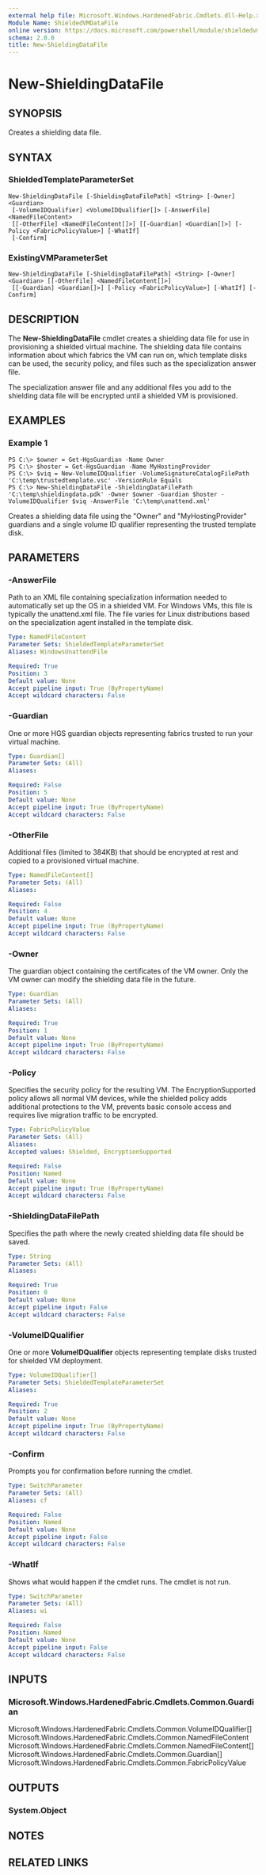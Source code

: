 ```yaml
---
external help file: Microsoft.Windows.HardenedFabric.Cmdlets.dll-Help.xml
Module Name: ShieldedVMDataFile
online version: https://docs.microsoft.com/powershell/module/shieldedvmdatafile/new-shieldingdatafile?view=windowsserver2016-ps&wt.mc_id=ps-gethelp
schema: 2.0.0
title: New-ShieldingDataFile
---
```


# New-ShieldingDataFile

## SYNOPSIS
Creates a shielding data file.

## SYNTAX

### ShieldedTemplateParameterSet
```
New-ShieldingDataFile [-ShieldingDataFilePath] <String> [-Owner] <Guardian>
 [-VolumeIDQualifier] <VolumeIDQualifier[]> [-AnswerFile] <NamedFileContent>
 [[-OtherFile] <NamedFileContent[]>] [[-Guardian] <Guardian[]>] [-Policy <FabricPolicyValue>] [-WhatIf]
 [-Confirm]
```

### ExistingVMParameterSet
```
New-ShieldingDataFile [-ShieldingDataFilePath] <String> [-Owner] <Guardian> [[-OtherFile] <NamedFileContent[]>]
 [[-Guardian] <Guardian[]>] [-Policy <FabricPolicyValue>] [-WhatIf] [-Confirm]
```

## DESCRIPTION
The **New-ShieldingDataFile** cmdlet creates a shielding data file for use in provisioning a shielded virtual machine.
The shielding data file contains information about which fabrics the VM can run on, which template disks can be used, the security policy, and files such as the specialization answer file.

The specialization answer file and any additional files you add to the shielding data file will be encrypted until a shielded VM is provisioned.

## EXAMPLES

### Example 1
```
PS C:\> $owner = Get-HgsGuardian -Name Owner
PS C:\> $hoster = Get-HgsGuardian -Name MyHostingProvider
PS C:\> $viq = New-VolumeIDQualifier -VolumeSignatureCatalogFilePath 'C:\temp\trustedtemplate.vsc' -VersionRule Equals
PS C:\> New-ShieldingDataFile -ShieldingDataFilePath 'C:\temp\shieldingdata.pdk' -Owner $owner -Guardian $hoster -VolumeIDQualifier $viq -AnswerFile 'C:\temp\unattend.xml'
```

Creates a shielding data file using the "Owner" and "MyHostingProvider" guardians and a single volume ID qualifier representing the trusted template disk.

## PARAMETERS

### -AnswerFile
Path to an XML file containing specialization information needed to automatically set up the OS in a shielded VM.
For Windows VMs, this file is typically the unattend.xml file.
The file varies for Linux distributions based on the specialization agent installed in the template disk.

```yaml
Type: NamedFileContent
Parameter Sets: ShieldedTemplateParameterSet
Aliases: WindowsUnattendFile

Required: True
Position: 3
Default value: None
Accept pipeline input: True (ByPropertyName)
Accept wildcard characters: False
```

### -Guardian
One or more HGS guardian objects representing fabrics trusted to run your virtual machine.

```yaml
Type: Guardian[]
Parameter Sets: (All)
Aliases: 

Required: False
Position: 5
Default value: None
Accept pipeline input: True (ByPropertyName)
Accept wildcard characters: False
```

### -OtherFile
Additional files (limited to 384KB) that should be encrypted at rest and copied to a provisioned virtual machine.

```yaml
Type: NamedFileContent[]
Parameter Sets: (All)
Aliases: 

Required: False
Position: 4
Default value: None
Accept pipeline input: True (ByPropertyName)
Accept wildcard characters: False
```

### -Owner
The guardian object containing the certificates of the VM owner.
Only the VM owner can modify the shielding data file in the future.

```yaml
Type: Guardian
Parameter Sets: (All)
Aliases: 

Required: True
Position: 1
Default value: None
Accept pipeline input: True (ByPropertyName)
Accept wildcard characters: False
```

### -Policy
Specifies the security policy for the resulting VM.
The EncryptionSupported policy allows all normal VM devices, while the shielded policy adds additional protections to the VM, prevents basic console access and requires live migration traffic to be encrypted.

```yaml
Type: FabricPolicyValue
Parameter Sets: (All)
Aliases: 
Accepted values: Shielded, EncryptionSupported

Required: False
Position: Named
Default value: None
Accept pipeline input: True (ByPropertyName)
Accept wildcard characters: False
```

### -ShieldingDataFilePath
Specifies the path where the newly created shielding data file should be saved.

```yaml
Type: String
Parameter Sets: (All)
Aliases: 

Required: True
Position: 0
Default value: None
Accept pipeline input: False
Accept wildcard characters: False
```

### -VolumeIDQualifier
One or more **VolumeIDQualifier** objects representing template disks trusted for shielded VM deployment.

```yaml
Type: VolumeIDQualifier[]
Parameter Sets: ShieldedTemplateParameterSet
Aliases: 

Required: True
Position: 2
Default value: None
Accept pipeline input: True (ByPropertyName)
Accept wildcard characters: False
```

### -Confirm
Prompts you for confirmation before running the cmdlet.

```yaml
Type: SwitchParameter
Parameter Sets: (All)
Aliases: cf

Required: False
Position: Named
Default value: None
Accept pipeline input: False
Accept wildcard characters: False
```

### -WhatIf
Shows what would happen if the cmdlet runs.
The cmdlet is not run.

```yaml
Type: SwitchParameter
Parameter Sets: (All)
Aliases: wi

Required: False
Position: Named
Default value: None
Accept pipeline input: False
Accept wildcard characters: False
```

## INPUTS

### Microsoft.Windows.HardenedFabric.Cmdlets.Common.Guardian
Microsoft.Windows.HardenedFabric.Cmdlets.Common.VolumeIDQualifier[]
Microsoft.Windows.HardenedFabric.Cmdlets.Common.NamedFileContent
Microsoft.Windows.HardenedFabric.Cmdlets.Common.NamedFileContent[]
Microsoft.Windows.HardenedFabric.Cmdlets.Common.Guardian[]
Microsoft.Windows.HardenedFabric.Cmdlets.Common.FabricPolicyValue


## OUTPUTS

### System.Object

## NOTES

## RELATED LINKS


